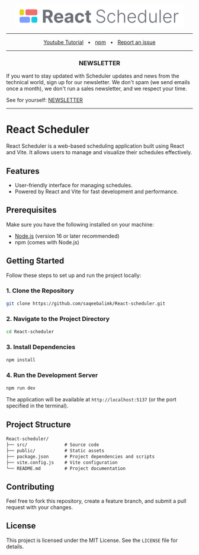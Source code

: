 <div align="center">
  <img src="logo.svg" style="height: 60px" alt="@bitnoise/react-scheduler">
  <hr />

  <div align="center">
    <a href="https://bit.ly/react_scheduler">Youtube Tutorial</a>
    <span>&nbsp;&nbsp;•&nbsp;&nbsp;</span>
    <a href="https://www.npmjs.com/package/@bitnoi.se/react-scheduler">npm</a>
    <span>&nbsp;&nbsp;•&nbsp;&nbsp;</span>
    <a href="https://github.com/Bitnoise/react-scheduler/issues/new">Report an issue</a>
  </div>
</div>
<hr />

<div>
  <h3 align="center">NEWSLETTER</h3>
  <p>
    If you want to stay updated with Scheduler updates and news from the technical world, sign up for our newsletter. We don't  spam (we send emails once a month), we don't run a sales newsletter, and we respect your time.
  </p>
  <p>
  See for yourself: <a href="https://www.bitnoise.pl/newsletter">NEWSLETTER</a>
  </p>
</div>
<hr/>

# React Scheduler

React Scheduler is a web-based scheduling application built using React and Vite. It allows users to manage and visualize their schedules effectively.

## Features
- User-friendly interface for managing schedules.
- Powered by React and Vite for fast development and performance.

## Prerequisites
Make sure you have the following installed on your machine:
- [Node.js](https://nodejs.org/) (version 16 or later recommended)
- npm (comes with Node.js)

## Getting Started
Follow these steps to set up and run the project locally:

### 1. Clone the Repository
```bash
git clone https://github.com/saqeebalimk/React-scheduler.git
```

### 2. Navigate to the Project Directory
```bash
cd React-scheduler
```

### 3. Install Dependencies
```bash
npm install
```

### 4. Run the Development Server
```bash
npm run dev
```

The application will be available at `http://localhost:5137` (or the port specified in the terminal).

## Project Structure
```plaintext
React-scheduler/
├── src/              # Source code
├── public/           # Static assets
├── package.json      # Project dependencies and scripts
├── vite.config.js    # Vite configuration
└── README.md         # Project documentation
```

## Contributing
Feel free to fork this repository, create a feature branch, and submit a pull request with your changes.

## License
This project is licensed under the MIT License. See the `LICENSE` file for details.

